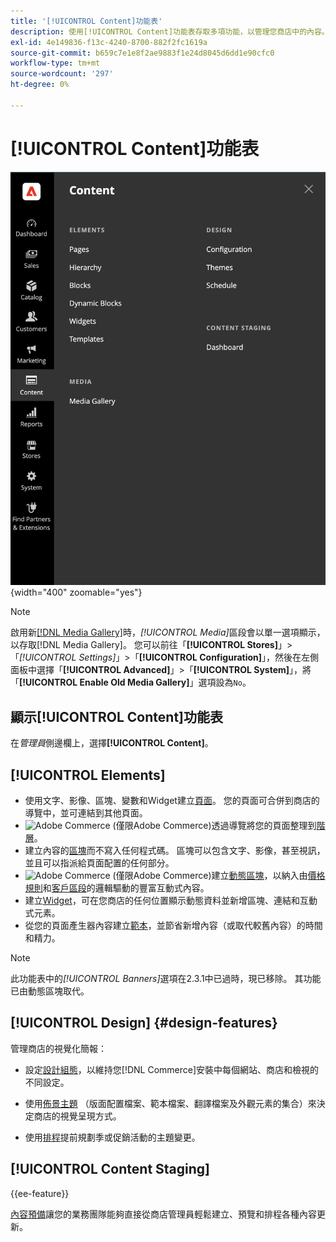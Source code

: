 ```yaml
---
title: '[!UICONTROL Content]功能表'
description: 使用[!UICONTROL Content]功能表存取多項功能，以管理您商店中的內容。
exl-id: 4e149836-f13c-4240-8700-882f2fc1619a
source-git-commit: b659c7e1e8f2ae9883f1e24d8045d6dd1e90cfc0
workflow-type: tm+mt
source-wordcount: '297'
ht-degree: 0%

---
```


# [!UICONTROL Content]功能表

![管理員中顯示的[!UICONTROL Content]功能表](./assets/admin-menu-content.png){width="400" zoomable="yes"}

>[!NOTE]
>
>啟用新[[!DNL Media Gallery]](media-gallery.md)時，_[!UICONTROL Media]_&#x200B;區段會以單一選項顯示，以存取[!DNL Media Gallery]。 您可以前往「**[!UICONTROL Stores]**」>「_[!UICONTROL Settings]_」>「**[!UICONTROL Configuration]**」，然後在左側面板中選擇「**[!UICONTROL Advanced]**」>「**[!UICONTROL System]**」，將「**[!UICONTROL Enable Old Media Gallery]**」選項設為`No`。

## 顯示[!UICONTROL Content]功能表

在&#x200B;_管理員_&#x200B;側邊欄上，選擇&#x200B;**[!UICONTROL Content]**。

## [!UICONTROL Elements]

- 使用文字、影像、區塊、變數和Widget建立[頁面](pages.md)。 您的頁面可合併到商店的導覽中，並可連結到其他頁面。
- ![Adobe Commerce](../assets/adobe-logo.svg) (僅限Adobe Commerce)透過導覽將您的頁面整理到[階層](page-hierarchy.md)。
- 建立內容的[區塊](blocks.md)而不寫入任何程式碼。 區塊可以包含文字、影像，甚至視訊，並且可以指派給頁面配置的任何部分。
- ![Adobe Commerce](../assets/adobe-logo.svg) (僅限Adobe Commerce)建立[動態區塊](dynamic-blocks.md)，以納入由[價格規則](../merchandising-promotions/introduction.md#promotions)和[客戶區段](../customers/customer-segments.md)的邏輯驅動的豐富互動式內容。
- 建立[Widget](widgets.md)，可在您商店的任何位置顯示動態資料並新增區塊、連結和互動式元素。
- 從您的頁面產生器內容建立[範本](../page-builder/templates.md)，並節省新增內容（或取代較舊內容）的時間和精力。

>[!NOTE]
>
>此功能表中的&#x200B;_[!UICONTROL Banners]_&#x200B;選項在2.3.1中已過時，現已移除。 其功能已由動態區塊取代。

## [!UICONTROL Design] {#design-features}

管理商店的視覺化簡報：

- 設定[設計組態](configuration.md)，以維持您[!DNL Commerce]安裝中每個網站、商店和檢視的不同設定。

- 使用[佈景主題](themes.md) （版面配置檔案、範本檔案、翻譯檔案及外觀元素的集合）來決定商店的視覺呈現方式。

- 使用[排程](schedule.md)提前規劃季或促銷活動的主題變更。

## [!UICONTROL Content Staging]

{{ee-feature}}

[內容預備](content-staging.md)讓您的業務團隊能夠直接從商店管理員輕鬆建立、預覽和排程各種內容更新。

